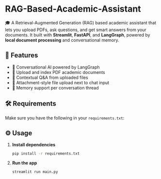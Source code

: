 # RAG-Based-Academic-Assistant
🎓 A Retrieval-Augmented Generation (RAG) based academic assistant that lets you upload PDFs, ask questions, and get smart answers from your documents.
It built with **Streamlit**, **FastAPI**, and **LangGraph**, powered by **local document processing** and conversational memory.

## 🚀 Features

- 💬 Conversational AI powered by LangGraph
- 📄 Upload and index PDF academic documents
- 🔎 Contextual Q&A from uploaded files
- 📎 Attachment-style file upload next to chat input
- 🧠 Memory support per conversation thread

## 🛠️ Requirements

Make sure you have the following in your `requirements.txt`:



## ⚙️ Usage

1. **Install dependencies**  
   ```bash
   pip install -r requirements.txt

2. **Run the app**  
   ```bash
   streamlit run main.py
